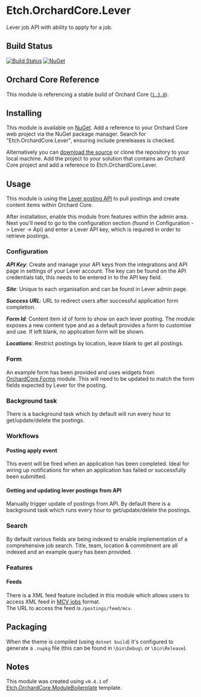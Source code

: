 # Etch.OrchardCore.Lever

Lever job API with ability to apply for a job.

## Build Status

[![Build Status](https://secure.travis-ci.org/etchuk/Etch.OrchardCore.Lever.png?branch=master)](http://travis-ci.org/etchuk/Etch.OrchardCore.Lever) [![NuGet](https://img.shields.io/nuget/v/Etch.OrchardCore.Lever.svg)](https://www.nuget.org/packages/Etch.OrchardCore.Lever)

## Orchard Core Reference

This module is referencing a stable build of Orchard Core ([`1.3.0`](https://www.nuget.org/packages/OrchardCore.Module.Targets/1.3.0)).

## Installing

This module is available on [NuGet](https://www.nuget.org/packages/Etch.OrchardCore.Lever). Add a reference to your Orchard Core web project via the NuGet package manager. Search for "Etch.OrchardCore.Lever", ensuring include prereleases is checked.

Alternatively you can [download the source](https://github.com/etchuk/Etch.OrchardCore.Lever/archive/master.zip) or clone the repository to your local machine. Add the project to your solution that contains an Orchard Core project and add a reference to Etch.OrchardCore.Lever.

## Usage

This module is using the [Lever posting API](https://github.com/lever/postings-api) to pull postings and create content items within Orchard Core.

After installation, enable this module from features within the admin area. Next you'll need to go to the configuration section (found in Configuration -> Lever -> Api) and enter a Lever API key, which is required in order to retrieve postings.

### Configuration

**_API Key_**: Create and manage your API keys from the integrations and API page in settings of your Lever account. The key can be found on the API credentials tab, this needs to be entered in to the API key field.

**_Site_**: Unique to each organisation and can be found in Lever admin page.

**_Success URL_**: URL to redirect users after successful application form completion.

**_Form Id_**: Content item id of form to show on each lever posting. The module exposes a new content type and as a default provides a form to customise and use. If left blank, no application form will be shown.

**_Locations_**: Restrict postings by location, leave blank to get all postings.

### Form

An example form has been provided and uses widgets from [OrchardCore.Forms](https://github.com/OrchardCMS/OrchardCore/tree/dev/src/OrchardCore.Modules/OrchardCore.Forms) module. This will need to be updated to match the form fields expected by Lever for the posting.

### Background task

There is a background task which by default will run every hour to get/update/delete the postings.

### Workflows

#### Posting apply event

This event will be fired when an application has been completed. Ideal for wiring up notifications for when an application has failed or successfully been submitted.

#### Getting and updating lever postings from API

Manually trigger update of postings from API. By default there is a background task which runs every hour to get/update/delete the postings.

### Search

By default various fields are being indexed to enable implementation of a comprehensive job search. Title, team, location & commitment are all indexed and an example query has been provided.

### Features

#### Feeds

There is a XML feed feature included in this module which allows users to access XML feed in [MCV jobs](https://mcvuk.careerwebsite.com/r/jobs/post/batch_specs.cfm) format.   
The URL to access the feed is `/postings/feed/mcv`.

## Packaging

When the theme is compiled (using `dotnet build`) it's configured to generate a `.nupkg` file (this can be found in `\bin\Debug\` or `\bin\Release`).

## Notes

This module was created using `v0.4.1` of [Etch.OrchardCore.ModuleBoilerplate](https://github.com/EtchUK/Etch.OrchardCore.ModuleBoilerplate) template.
